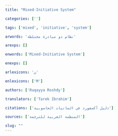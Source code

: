 ```yaml
---
title: "Mixed-Initiative System"

categories: ['']

tags: ['mixed', 'initiative', 'system']

arwords: 'نظام ذو مبادرة مختلطة'

arexps: []

enwords: ['Mixed-Initiative System']

enexps: []

arlexicons: 'ن'

enlexicons: ['M']

authors: ['Ruqayya Roshdy']

translators: ['Tarek Ibrahim']

citations: ['دليل أكسفورد في السانيات الحاسوبية']

sources: ['المنظمة العربية للترجمة']

slug: ""
---
```

